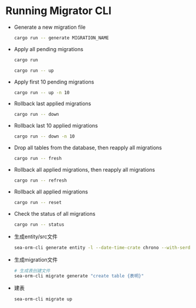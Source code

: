 # Running Migrator CLI

- Generate a new migration file
    ```sh
    cargo run -- generate MIGRATION_NAME
    ```
- Apply all pending migrations
    ```sh
    cargo run
    ```
    ```sh
    cargo run -- up
    ```
- Apply first 10 pending migrations
    ```sh
    cargo run -- up -n 10
    ```
- Rollback last applied migrations
    ```sh
    cargo run -- down
    ```
- Rollback last 10 applied migrations
    ```sh
    cargo run -- down -n 10
    ```
- Drop all tables from the database, then reapply all migrations
    ```sh
    cargo run -- fresh
    ```
- Rollback all applied migrations, then reapply all migrations
    ```sh
    cargo run -- refresh
    ```
- Rollback all applied migrations
    ```sh
    cargo run -- reset
    ```
- Check the status of all migrations
    ```sh
    cargo run -- status
    ```


- 生成entity/src文件

  ```sh
  sea-orm-cli generate entity -l --date-time-crate chrono --with-serde both -o entity/src
  ```

- 生成migration文件

  ```sh
  # 生成表创建文件
  sea-orm-cli migrate generate "create table {表明}"

  ```
- 建表
  ```sh 
  sea-orm-cli migrate up
  ```
